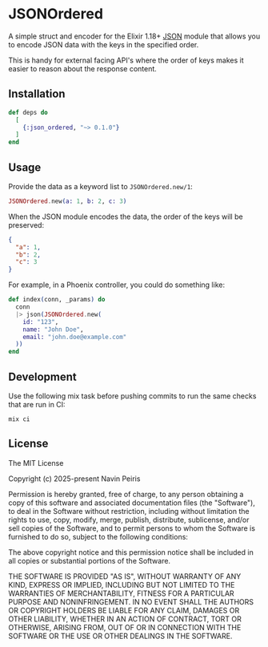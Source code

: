 # JSONOrdered

A simple struct and encoder for the Elixir 1.18+ [JSON](https://hexdocs.pm/elixir/JSON.html) module that allows you to encode JSON data with the keys in the specified order.

This is handy for external facing API's where the order of keys makes it easier to reason about the response content.

## Installation

```elixir
def deps do
  [
    {:json_ordered, "~> 0.1.0"}
  ]
end
```

## Usage

Provide the data as a keyword list to `JSONOrdered.new/1`:

```elixir
JSONOrdered.new(a: 1, b: 2, c: 3)
```

When the JSON module encodes the data, the order of the keys will be preserved:

```json
{
  "a": 1,
  "b": 2,
  "c": 3
}
```

For example, in a Phoenix controller, you could do something like:

```elixir
def index(conn, _params) do
  conn
  |> json(JSONOrdered.new(
    id: "123",
    name: "John Doe",
    email: "john.doe@example.com"
  ))
end
```

## Development

Use the following mix task before pushing commits to run the same checks that are run in CI:

```
mix ci
```

## License

The MIT License

Copyright (c) 2025-present Navin Peiris

Permission is hereby granted, free of charge, to any person obtaining a copy of this software and associated documentation files (the "Software"), to deal in the Software without restriction, including without limitation the rights to use, copy, modify, merge, publish, distribute, sublicense, and/or sell copies of the Software, and to permit persons to whom the Software is furnished to do so, subject to the following conditions:

The above copyright notice and this permission notice shall be included in all copies or substantial portions of the Software.

THE SOFTWARE IS PROVIDED "AS IS", WITHOUT WARRANTY OF ANY KIND, EXPRESS OR IMPLIED, INCLUDING BUT NOT LIMITED TO THE WARRANTIES OF MERCHANTABILITY, FITNESS FOR A PARTICULAR PURPOSE AND NONINFRINGEMENT. IN NO EVENT SHALL THE AUTHORS OR COPYRIGHT HOLDERS BE LIABLE FOR ANY CLAIM, DAMAGES OR OTHER LIABILITY, WHETHER IN AN ACTION OF CONTRACT, TORT OR OTHERWISE, ARISING FROM, OUT OF OR IN CONNECTION WITH THE SOFTWARE OR THE USE OR OTHER DEALINGS IN THE SOFTWARE.
